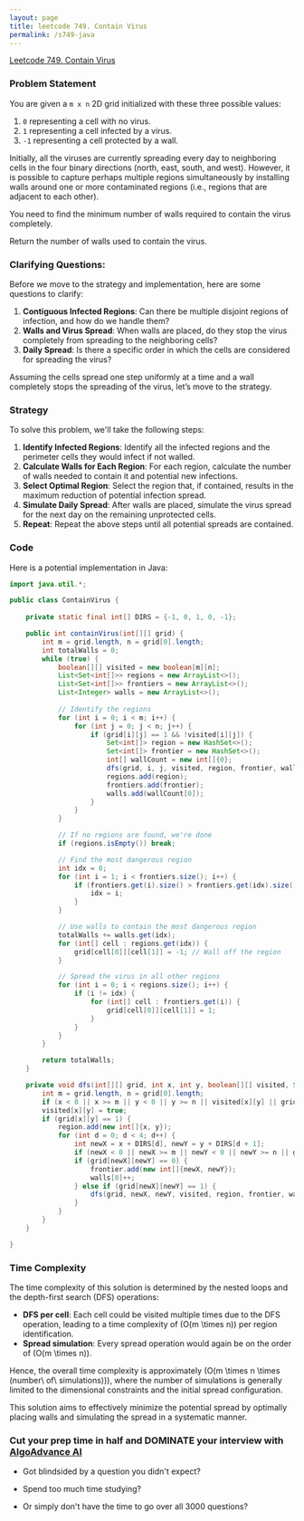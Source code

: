 ```yaml
---
layout: page
title: leetcode 749. Contain Virus
permalink: /s749-java
---
```

[Leetcode 749. Contain Virus](https://algoadvance.github.io/algoadvance/l749)
### Problem Statement
You are given a `m x n` 2D grid initialized with these three possible values:
1. `0` representing a cell with no virus.
2. `1` representing a cell infected by a virus.
3. `-1` representing a cell protected by a wall.

Initially, all the viruses are currently spreading every day to neighboring cells in the four binary directions (north, east, south, and west). However, it is possible to capture perhaps multiple regions simultaneously by installing walls around one or more contaminated regions (i.e., regions that are adjacent to each other).

You need to find the minimum number of walls required to contain the virus completely.

Return the number of walls used to contain the virus.

### Clarifying Questions:
Before we move to the strategy and implementation, here are some questions to clarify:

1. **Contiguous Infected Regions**: Can there be multiple disjoint regions of infection, and how do we handle them?
2. **Walls and Virus Spread**: When walls are placed, do they stop the virus completely from spreading to the neighboring cells?
3. **Daily Spread**: Is there a specific order in which the cells are considered for spreading the virus?

Assuming the cells spread one step uniformly at a time and a wall completely stops the spreading of the virus, let’s move to the strategy.

### Strategy
To solve this problem, we'll take the following steps:

1. **Identify Infected Regions**: Identify all the infected regions and the perimeter cells they would infect if not walled.
2. **Calculate Walls for Each Region**: For each region, calculate the number of walls needed to contain it and potential new infections.
3. **Select Optimal Region**: Select the region that, if contained, results in the maximum reduction of potential infection spread.
4. **Simulate Daily Spread**: After walls are placed, simulate the virus spread for the next day on the remaining unprotected cells.
5. **Repeat**: Repeat the above steps until all potential spreads are contained.

### Code
Here is a potential implementation in Java:

```java
import java.util.*;

public class ContainVirus {
    
    private static final int[] DIRS = {-1, 0, 1, 0, -1};

    public int containVirus(int[][] grid) {
        int m = grid.length, n = grid[0].length;
        int totalWalls = 0;
        while (true) {
            boolean[][] visited = new boolean[m][n];
            List<Set<int[]>> regions = new ArrayList<>();
            List<Set<int[]>> frontiers = new ArrayList<>();
            List<Integer> walls = new ArrayList<>();
            
            // Identify the regions
            for (int i = 0; i < m; i++) {
                for (int j = 0; j < n; j++) {
                    if (grid[i][j] == 1 && !visited[i][j]) {
                        Set<int[]> region = new HashSet<>();
                        Set<int[]> frontier = new HashSet<>();
                        int[] wallCount = new int[]{0};
                        dfs(grid, i, j, visited, region, frontier, wallCount);
                        regions.add(region);
                        frontiers.add(frontier);
                        walls.add(wallCount[0]);
                    }
                }
            }

            // If no regions are found, we're done
            if (regions.isEmpty()) break;

            // Find the most dangerous region
            int idx = 0;
            for (int i = 1; i < frontiers.size(); i++) {
                if (frontiers.get(i).size() > frontiers.get(idx).size()) {
                    idx = i;
                }
            }

            // Use walls to contain the most dangerous region
            totalWalls += walls.get(idx);
            for (int[] cell : regions.get(idx)) {
                grid[cell[0]][cell[1]] = -1; // Wall off the region
            }

            // Spread the virus in all other regions
            for (int i = 0; i < regions.size(); i++) {
                if (i != idx) {
                    for (int[] cell : frontiers.get(i)) {
                        grid[cell[0]][cell[1]] = 1;
                    }
                }
            }
        }

        return totalWalls;
    }

    private void dfs(int[][] grid, int x, int y, boolean[][] visited, Set<int[]> region, Set<int[]> frontier, int[] walls) {
        int m = grid.length, n = grid[0].length;
        if (x < 0 || x >= m || y < 0 || y >= n || visited[x][y] || grid[x][y] == -1) return;
        visited[x][y] = true;
        if (grid[x][y] == 1) {
            region.add(new int[]{x, y});
            for (int d = 0; d < 4; d++) {
                int newX = x + DIRS[d], newY = y + DIRS[d + 1];
                if (newX < 0 || newX >= m || newY < 0 || newY >= n || grid[newX][newY] == -1) continue;
                if (grid[newX][newY] == 0) {
                    frontier.add(new int[]{newX, newY});
                    walls[0]++;
                } else if (grid[newX][newY] == 1) {
                    dfs(grid, newX, newY, visited, region, frontier, walls);
                }
            }
        }
    }

}
```

### Time Complexity
The time complexity of this solution is determined by the nested loops and the depth-first search (DFS) operations:
- **DFS per cell**: Each cell could be visited multiple times due to the DFS operation, leading to a time complexity of \(O(m \times n)\) per region identification.
- **Spread simulation**: Every spread operation would again be on the order of \(O(m \times n)\).

Hence, the overall time complexity is approximately \(O(m \times n \times (number\ of\ simulations))\), where the number of simulations is generally limited to the dimensional constraints and the initial spread configuration.

This solution aims to effectively minimize the potential spread by optimally placing walls and simulating the spread in a systematic manner.


### Cut your prep time in half and DOMINATE your interview with [AlgoAdvance AI](https://algoAdvance.com)

- Got blindsided by a question you didn't expect?

- Spend too much time studying?

- Or simply don't have the time to go over all 3000 questions?

